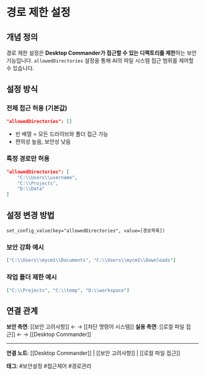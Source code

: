 # 경로 제한 설정

## 개념 정의

경로 제한 설정은 **Desktop Commander가 접근할 수 있는 디렉토리를 제한**하는 보안 기능입니다. `allowedDirectories` 설정을 통해 AI의 파일 시스템 접근 범위를 제어할 수 있습니다.

## 설정 방식

### 전체 접근 허용 (기본값)
```json
"allowedDirectories": []
```
- 빈 배열 = 모든 드라이브와 폴더 접근 가능
- 편의성 높음, 보안성 낮음

### 특정 경로만 허용
```json
"allowedDirectories": [
    "C:\\Users\\username",
    "C:\\Projects", 
    "D:\\Data"
]
```

## 설정 변경 방법

```
set_config_value(key="allowedDirectories", value=[경로목록])
```

### 보안 강화 예시
```json
["C:\\Users\\mycm1\\Documents", "C:\\Users\\mycm1\\Downloads"]
```

### 작업 폴더 제한 예시  
```json
["C:\\Projects", "C:\\temp", "D:\\workspace"]
```

## 연결 관계

**보안 측면**: [[보안 고려사항]] ← → [[차단 명령어 시스템]]
**실용 측면**: [[로컬 파일 접근]] ← → [[Desktop Commander]]

---

**연결 노트**: [[Desktop Commander]] | [[보안 고려사항]] | [[로컬 파일 접근]]

**태그**: #보안설정 #접근제어 #경로관리